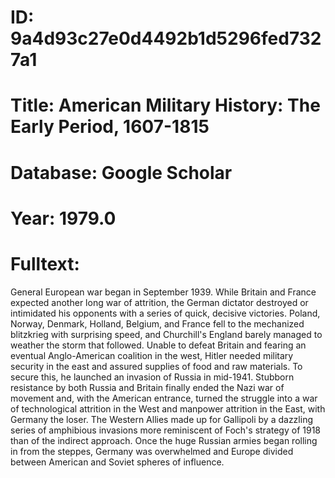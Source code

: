 # ID: 9a4d93c27e0d4492b1d5296fed7327a1
# Title: American Military History: The Early Period, 1607-1815
# Database: Google Scholar
# Year: 1979.0
# Fulltext:
General European war began in September 1939.
While Britain and France expected another long war of attrition, the German dictator destroyed or intimidated his opponents with a series of quick, decisive victories.
Poland, Norway, Denmark, Holland, Belgium, and France fell to the mechanized blitzkrieg with surprising speed, and Churchill's England barely managed to weather the storm that followed.
Unable to defeat Britain and fearing an eventual Anglo-American coalition in the west, Hitler needed military security in the east and assured supplies of food and raw materials.
To secure this, he launched an invasion of Russia in mid-1941.
Stubborn resistance by both Russia and Britain finally ended the Nazi war of movement and, with the American entrance, turned the struggle into a war of technological attrition in the West and manpower attrition in the East, with Germany the loser.
The Western Allies made up for Gallipoli by a dazzling series of amphibious invasions more reminiscent of Foch's strategy of 1918 than of the indirect approach.
Once the huge Russian armies began rolling in from the steppes, Germany was overwhelmed and Europe divided between American and Soviet spheres of influence.